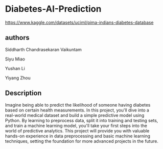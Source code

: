 # Diabetes-AI-Prediction
https://www.kaggle.com/datasets/uciml/pima-indians-diabetes-database

## authors
Siddharth Chandrasekaran Vaikuntam

Siyu Miao

Yushan Li

Yiyang Zhou

## Description
Imagine being able to predict the likelihood of someone having diabetes based on certain health measurements. In this project, you'll dive into a real-world medical dataset and build a simple predictive model using Python. By learning to preprocess data, split it into training and testing sets, and train a machine learning model, you'll take your first steps into the world of predictive analytics. This project will provide you with valuable hands-on experience in data preprocessing and basic machine learning techniques, setting the foundation for more advanced projects in the future.
